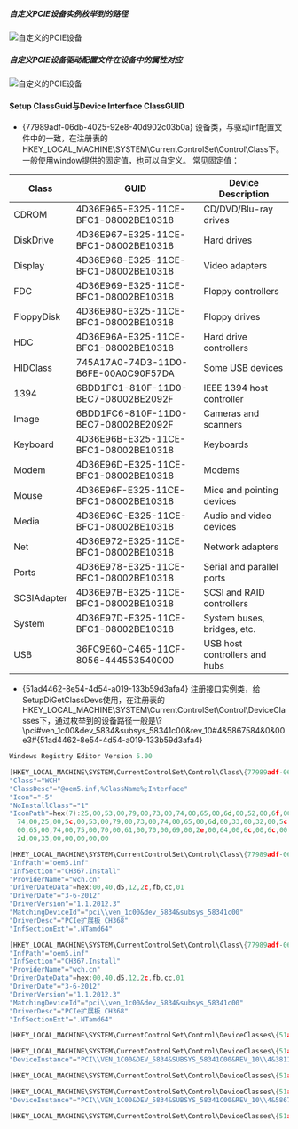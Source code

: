##### 自定义PCIE设备实例枚举到的路径

![自定义的PCIE设备](mypcie0.png)

##### 自定义PCIE设备驱动配置文件在设备中的属性对应
![自定义的PCIE设备](mypcie1.png)


#### Setup ClassGuid与Device Interface ClassGUID  
* {77989adf-06db-4025-92e8-40d902c03b0a}  设备类，与驱动inf配置文件中的一致，在注册表的HKEY_LOCAL_MACHINE\SYSTEM\CurrentControlSet\Control\Class下。
一般使用window提供的固定值，也可以自定义。
常见固定值：

|Class|GUID|Device Description|
|--|--|--|	
|CDROM	|4D36E965-E325-11CE-BFC1-08002BE10318	|CD/DVD/Blu-ray drives|
|DiskDrive|	4D36E967-E325-11CE-BFC1-08002BE10318|	Hard drives|
|Display|	4D36E968-E325-11CE-BFC1-08002BE10318|	Video adapters|
|FDC|	4D36E969-E325-11CE-BFC1-08002BE10318|	Floppy controllers|
|FloppyDisk|	4D36E980-E325-11CE-BFC1-08002BE10318|	Floppy drives|
|HDC|	4D36E96A-E325-11CE-BFC1-08002BE10318|	Hard drive controllers|
|HIDClass|	745A17A0-74D3-11D0-B6FE-00A0C90F57DA|	Some USB devices|
|1394|	6BDD1FC1-810F-11D0-BEC7-08002BE2092F|	IEEE 1394 host controller|
|Image|	6BDD1FC6-810F-11D0-BEC7-08002BE2092F|	Cameras and scanners|
|Keyboard|	4D36E96B-E325-11CE-BFC1-08002BE10318|	Keyboards|
|Modem|	4D36E96D-E325-11CE-BFC1-08002BE10318|	Modems|
|Mouse|	4D36E96F-E325-11CE-BFC1-08002BE10318|	Mice and pointing devices|
|Media|	4D36E96C-E325-11CE-BFC1-08002BE10318|	Audio and video devices|
|Net|	4D36E972-E325-11CE-BFC1-08002BE10318|	Network adapters|
|Ports|	4D36E978-E325-11CE-BFC1-08002BE10318|	Serial and parallel ports|
|SCSIAdapter|	4D36E97B-E325-11CE-BFC1-08002BE10318|	SCSI and RAID controllers|
|System|	4D36E97D-E325-11CE-BFC1-08002BE10318|	System buses, bridges, etc.|
|USB|	36FC9E60-C465-11CF-8056-444553540000|	USB host controllers and hubs|
* {51ad4462-8e54-4d54-a019-133b59d3afa4}  注册接口实例类，给SetupDiGetClassDevs使用，在注册表的HKEY_LOCAL_MACHINE\SYSTEM\CurrentControlSet\Control\DeviceClasses下，通过枚举到的设备路径一般是\\?\pci#ven_1c00&dev_5834&subsys_58341c00&rev_10#4&5867584&0&00e3#{51ad4462-8e54-4d54-a019-133b59d3afa4}



```cpp
Windows Registry Editor Version 5.00

[HKEY_LOCAL_MACHINE\SYSTEM\CurrentControlSet\Control\Class\{77989adf-06db-4025-92e8-40d902c03b0a}]
"Class"="WCH"
"ClassDesc"="@oem5.inf,%ClassName%;Interface"
"Icon"="-5"
"NoInstallClass"="1"
"IconPath"=hex(7):25,00,53,00,79,00,73,00,74,00,65,00,6d,00,52,00,6f,00,6f,00,\
  74,00,25,00,5c,00,53,00,79,00,73,00,74,00,65,00,6d,00,33,00,32,00,5c,00,73,\
  00,65,00,74,00,75,00,70,00,61,00,70,00,69,00,2e,00,64,00,6c,00,6c,00,2c,00,\
  2d,00,35,00,00,00,00,00

[HKEY_LOCAL_MACHINE\SYSTEM\CurrentControlSet\Control\Class\{77989adf-06db-4025-92e8-40d902c03b0a}\0000]
"InfPath"="oem5.inf"
"InfSection"="CH367.Install"
"ProviderName"="wch.cn"
"DriverDateData"=hex:00,40,d5,12,2c,fb,cc,01
"DriverDate"="3-6-2012"
"DriverVersion"="1.1.2012.3"
"MatchingDeviceId"="pci\\ven_1c00&dev_5834&subsys_58341c00"
"DriverDesc"="PCIe扩展板 CH368"
"InfSectionExt"=".NTamd64"

[HKEY_LOCAL_MACHINE\SYSTEM\CurrentControlSet\Control\Class\{77989adf-06db-4025-92e8-40d902c03b0a}\0001]
"InfPath"="oem5.inf"
"InfSection"="CH367.Install"
"ProviderName"="wch.cn"
"DriverDateData"=hex:00,40,d5,12,2c,fb,cc,01
"DriverDate"="3-6-2012"
"DriverVersion"="1.1.2012.3"
"MatchingDeviceId"="pci\\ven_1c00&dev_5834&subsys_58341c00"
"DriverDesc"="PCIe扩展板 CH368"
"InfSectionExt"=".NTamd64"
```
```cpp
[HKEY_LOCAL_MACHINE\SYSTEM\CurrentControlSet\Control\DeviceClasses\{51ad4462-8e54-4d54-a019-133b59d3afa4}]

[HKEY_LOCAL_MACHINE\SYSTEM\CurrentControlSet\Control\DeviceClasses\{51ad4462-8e54-4d54-a019-133b59d3afa4}\##?#PCI#VEN_1C00&DEV_5834&SUBSYS_58341C00&REV_10#4&3811cc07&0&00E4#{51ad4462-8e54-4d54-a019-133b59d3afa4}]
"DeviceInstance"="PCI\\VEN_1C00&DEV_5834&SUBSYS_58341C00&REV_10\\4&3811cc07&0&00E4"

[HKEY_LOCAL_MACHINE\SYSTEM\CurrentControlSet\Control\DeviceClasses\{51ad4462-8e54-4d54-a019-133b59d3afa4}\##?#PCI#VEN_1C00&DEV_5834&SUBSYS_58341C00&REV_10#4&3811cc07&0&00E4#{51ad4462-8e54-4d54-a019-133b59d3afa4}\#]

[HKEY_LOCAL_MACHINE\SYSTEM\CurrentControlSet\Control\DeviceClasses\{51ad4462-8e54-4d54-a019-133b59d3afa4}\##?#PCI#VEN_1C00&DEV_5834&SUBSYS_58341C00&REV_10#4&5867584&0&00E3#{51ad4462-8e54-4d54-a019-133b59d3afa4}]
"DeviceInstance"="PCI\\VEN_1C00&DEV_5834&SUBSYS_58341C00&REV_10\\4&5867584&0&00E3"

[HKEY_LOCAL_MACHINE\SYSTEM\CurrentControlSet\Control\DeviceClasses\{51ad4462-8e54-4d54-a019-133b59d3afa4}\##?#PCI#VEN_1C00&DEV_5834&SUBSYS_58341C00&REV_10#4&5867584&0&00E3#{51ad4462-8e54-4d54-a019-133b59d3afa4}\#]
```

